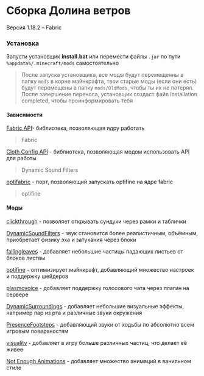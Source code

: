 # Сборка Долина ветров
Версия 1.18.2 – Fabric

### Установка
Запусти установщик **install.bat** или перемести файлы `.jar` по пути `%appdata%/.minecraft/mods` самостоятельно

>После запуска установщика, все моды будут перемещенны в папку `mods` в корне майнкрафта, твои старые моды (если они есть) будут перемещены в папку `mods/OldMods`, чтобы ты их не потерял. После завершение переноса, установщик создаст файл Installation completed, чтобы проинформировать тебя

#### Зависимости
[Fabric API](https://www.curseforge.com/minecraft/mc-mods/fabric-api)- библиотека, позволяющая ядру работать
>Fabric 

[Cloth Config API]() - библиотека, позволяющая модом использовать API для работы
>Dynamic Sound Filters

[optifabric]() - порт, позволяющий запускать optifine на ядре fabric
>optifine

#### Моды
[clickthrough](https://www.curseforge.com/minecraft/mc-mods/clickthrough) - позволяет открывать сундуки через рамки и таблички


[DynamicSoundFilters](https://www.curseforge.com/minecraft/mc-mods/Dynamic-Sound-Filters) - звук становится более реалистичным, объёмным, приобретает физику эха и затухания через блоки



[fallingleaves](https://www.curseforge.com/minecraft/mc-mods/falling-leaves-fabric) - добавляет небольшие частицы падающих листьев от блоков листвы


[optifine](https://optifine.net/downloads) - оптимизирует майнкрафт, добавляющий множество настроек и поддержку шейдеров


[plasmovoice](https://www.curseforge.com/minecraft/mc-mods/plasmo-voice) - добавляет поддержку голосового чата через плагин на сервере


[DynamicSurroundings](https://www.curseforge.com/minecraft/mc-mods/dynamic-surroundings-fabric-edition) - добавляет небольшие визуальные эффекты, например пар из рта и различные звуки окружения



[PresenceFootsteps](https://www.curseforge.com/minecraft/mc-mods/presence-footsteps) - добавляющий звуки от ходьбы по абсолютно всем игровым поверхностям



[visuality](https://www.curseforge.com/minecraft/mc-mods/visuality) - добавляет в игру больше различных частиц, что делает её живее



[Not Enough Animations](https://www.curseforge.com/minecraft/mc-mods/not-enough-animations) - добавляет множество анимаций в ванильном стиле



